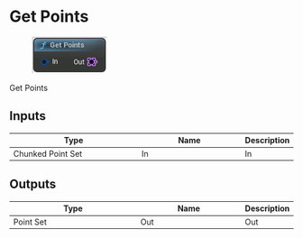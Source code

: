 # Get Points

<div align="left" data-full-width="false">

<figure><img src="Get_Points.png" alt=""><figcaption></figcaption></figure>

</div>

Get Points

## Inputs

<table>
<thead><tr><th width="250">Type</th><th width="200">Name</th><th>Description</th></tr></thead>
<tbody>
<tr><td>Chunked Point Set</td><td>In</td><td>In</td></tr>
</tbody>
</table>

## Outputs

<table>
<thead><tr><th width="250">Type</th><th width="200">Name</th><th>Description</th></tr></thead>
<tbody>
<tr><td>Point Set</td><td>Out</td><td>Out</td></tr>
</tbody>
</table>